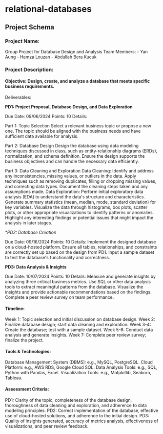 # relational-databases

## Project Schema

### Project Name:

Group Project for Database Design and Analysis
Team Members:
    - Yan Aung
    - Hamza Louzan
    - Abdullah Bera Kucuk

    
### Project Description:

#### Objective: Design, create, and analyze a database that meets specific business requirements.

Deliverables:

**PD1: Project Proposal, Database Design, and Data Exploration**

Due Date: 09/06/2024
Points: 10
Details:

Part 1: Topic Selection
Select a relevant business topic or propose a new one. The topic should be aligned with the business needs and have sufficient data available for analysis.

Part 2: Database Design
Design the database using data modeling techniques discussed in class, such as entity-relationship diagrams (ERDs), normalization, and schema definition.
Ensure the design supports the business objectives and can handle the necessary data efficiently.

Part 3: Data Cleaning and Exploration
Data Cleaning:
Identify and address any inconsistencies, missing values, or outliers in the data.
Apply techniques such as removing duplicates, filling or dropping missing values, and correcting data types.
Document the cleaning steps taken and any assumptions made.
Data Exploration:
Perform initial exploratory data analysis (EDA) to understand the data's structure and characteristics.
Generate summary statistics (mean, median, mode, standard deviation) for key variables.
Visualize the data through histograms, box plots, scatter plots, or other appropriate visualizations to identify patterns or anomalies.
Highlight any interesting findings or potential issues that might impact the analysis in later stages.

**PD2: Database Creation*

Due Date: 09/16/2024
Points: 10
Details:
Implement the designed database on a cloud-hosted platform.
Ensure all tables, relationships, and constraints are correctly set up based on the design from PD1.
Input a sample dataset to test the database's functionality and correctness.

**PD3: Data Analysis & Insights**

Due Date: 10/07/2024
Points: 10
Details:
Measure and generate insights by analyzing three critical business metrics.
Use SQL or other data analysis tools to extract meaningful patterns from the database.
Visualize the insights and provide actionable recommendations based on the findings.
Complete a peer review survey on team performance.

#### Timeline:

Week 1: Topic selection and initial discussion on database design.
Week 2: Finalize database design; start data cleaning and exploration.
Week 3-4: Create the database; test with a sample dataset.
Week 5-6: Conduct data analysis and generate insights.
Week 7: Complete peer review survey; finalize the project.

#### Tools & Technologies:

Database Management System (DBMS): e.g., MySQL, PostgreSQL.
Cloud Platform: e.g., AWS RDS, Google Cloud SQL.
Data Analysis Tools: e.g., SQL, Python with Pandas, Excel.
Visualization Tools: e.g., Matplotlib, Seaborn, Tableau.

#### Assessment Criteria:

PD1: Clarity of the topic, completeness of the database design, thoroughness of data cleaning and exploration, and adherence to data modeling principles.
PD2: Correct implementation of the database, effective use of cloud-hosted solutions, and adherence to the initial design.
PD3: Quality of insights generated, accuracy of metrics analysis, effectiveness of visualizations, and peer review feedback.
